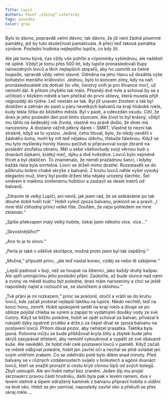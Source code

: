 ```yaml
---
Title: Lupič
Authors: Pavel „Viking“ Lešetický
Tags: povídka
Color: gray
---
```

  
Bylo to dávno, popravdě velmi dávno, tak dávno, že již není žádné písemné památky, jež by tuto skutečnost pamatovala. A přeci teď taková památka 
vznikne. Poslední hodinka nejlepšího lupiče, co kdy žil. 

Ale jak tomu bývá, čas vždy vše pohřbí a vzpomínky vyblednou, ale naštěstí né úplně. Vždyť je tomu přes 500 let, kdy lupiče pronásledovali tlupy námezdných lovců a těch nejlepších stopařů, aby ho usmrtili za četné loupeže, vpravdě vždy velmi slavné. Odměna na jeho hlavu už dosáhla výše bohatství menšího království. Jednou, bylo to koncem zimy, kdy na naň pronásledovatelé zle dotírali (to víte, čerstvý sníh je pro štvance mor), už nemohl dál. A přitom chybělo tak málo. Přesněji dvě míle a schoval by se s určitostí v blízkém městě a tam přečkal do první oblevy, která musela přijít nejpozději do týdne. Leč nestalo se tak. Byl již unaven životem a tak byl dostižen a zahnán do pasti u páru nevelkých balvanů na kraji hluboké rokle, kudy tekla říčka do blízkého města. Byl v pasti, a odevzdán osudu. Cítil, že dnes je jeho poslední den pod tímto sluncem. Ale život to byl krásný, vždyť mu táhlo na šedesátý rok života, vlastně mu právě došlo, že dnes má narozeniny. A dostane vážně pěkný dárek – SMRT. Vlastně to nezní tak strašně, když se to vysloví. Jediné, čeho litoval, bylo, že nikdy nevěřil v žádného boha, mohl by mít teď nějakou útěchu, třebaže falešnou. Když se mu tyto myšlenky honily hlavou pečlivě si připravoval svoje zbraně na poslední zoufalou obranu. Měl u sebe všehovšudy svojí věrnou kuši s dvanácti šipkami, krátký meč, dýku a dvě hvězdice. Lovců bylo nejméně třicet a byl obklíčen. To znamenalo, že neměl pražádnou šanci, i kdyby každá rána byla smrtelná. Lovci se drželi mimo dostřel. Rozestavěli se do půlkruhu kolem chabé skrýše z balvanů. Z kruhu lovců náhle vyšel vysoký elegantní muž, který byl podle držení těla nějaký urozený šlechtic. Šel směrem k malému smířenému hobitovi a zastavil se deset metrů od balvanů. 

„Zdravím tě velký Lupiči, ani nevíš, jak jsem rád, že se setkáváme po tak dlouhé době tváří tvář.“ Hobit vylezl zpoza balvanu, poklonil se a pravil: „I mne těší ctihodný princi velké říše. Doufám, že nejsi pohledem ne mne zklamán.“ 

„Spíše překvapen malý velký hobite, čekal jsem někoho více, více…“ 

„Skvostnějšího?“ 

„Ano to je to slovo.“ 

„Perla je také v ošklivé skořápce, možná proto jsem byl tak úspěšný.“ 

„Možná,“ připustil princ, „ale teď nastal konec, vzdej se nebo tě zabijeme.“ 

„Lepší padnout v boji, než se houpat na šibenici, jako každý druhý kašpar. Ale splň umírajícímu jeho poslední přání. Zaútočte, až bude slunce nad námi a zvony ve městě budou být poledne, dnes mám narozeniny a chci se ještě naposledy najíst a rozloučit se, se sluníčkem a oblohou.“ 

„Tvé přání je mi rozkazem,“ princ se poklonil, otočil a vrátil se do kruhu lovců, kde začali probírat nejlepší taktiku na lupiče. Nikdo nechtěl, teď na konci honu, zemřít. Hobit spokojeně seděl na kraji rokle a dívaje se po obloze pojídal chleba se sýrem a zapíjel to vydatnými doušky vody ze své čutory. Když se blížilo poledne, hobit se opět schoval za balvan, přivázal k rukojeti dýky opatrně zrcátko a drže ji za čepel díval se zpoza balvanu na postavení lovců. Přitom dával pozor, aby neházel prasátka. Taktika byla jasná. Polovina můžu se bude přibližovat kryta štíty a zbytek bude jeho skrýš zasypávat střelami, aby nemohl vykouknout a vypálit ze své obávané kuše. Ale nevěděli, že hobit měl celé postavení lovců v paměti. Když začali ve městě odbývat poledne, hobit jen zavřel oči a nechal se plně ovládat jen svým vnitřním zrakem. Co se odehrálo poté bylo dílem snad minuty. Před balvany se v různých vzdálenostech svíjelo v bolestech a agónii dvanáct lovců, kteří se snažili prorazit si cestu krytí clonou šípů od svých kolegů. Zbylí ustoupili. Ale ani hobit nebyl bez zranění. Jeden šíp mu projel skrznaskrz pravou částí hrudníku, další byla pak v levém rameni, dva v levém stehně a šípem odražený kamínek z balvanu připravil hobita o vidění na levé oko. Hobit se jen usmíval, naposledy zavřel oko a překulil se přes okraj rokle…. 
